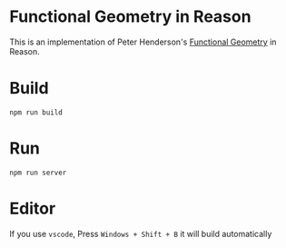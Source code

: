 # Functional Geometry in Reason

This is an implementation of Peter Henderson's [Functional Geometry](https://eprints.soton.ac.uk/257577/1/funcgeo2.pdf) in Reason.

# Build
```
npm run build
```

# Run 
```
npm run server
```

# Editor
If you use `vscode`, Press `Windows + Shift + B` it will build automatically
